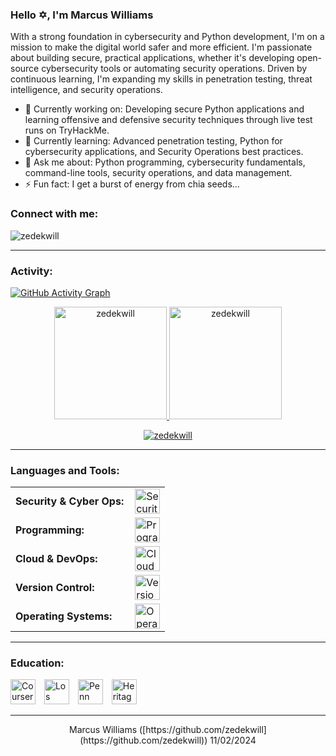 <link rel="stylesheet" type='text/css' href="https://cdn.jsdelivr.net/gh/devicons/devicon@latest/devicon.min.css" />

### Hello ✡️, I'm Marcus Williams

With a strong foundation in cybersecurity and Python development, I'm on a mission to make the digital world safer and more efficient. I'm passionate about building secure, practical applications, whether it's developing open-source cybersecurity tools or automating security operations. Driven by continuous learning, I'm expanding my skills in penetration testing, threat intelligence, and security operations.


  - 🔭 Currently working on: Developing secure Python applications and learning offensive and defensive security techniques through live test runs on TryHackMe.
  - 🌱 Currently learning: Advanced penetration testing, Python for cybersecurity applications, and Security Operations best practices.
  - 💬 Ask me about: Python programming, cybersecurity fundamentals, command-line tools, security operations, and data management.
  - ⚡ Fun fact: I get a burst of energy from chia seeds... 

<h3 align="left">Connect with me:</h3>
<p align="left">
<a href="https://twitter.com/YourTwitterHandle" target="blank"><i align="center" class="devicon-twitter-original" alt="YourTwitterHandle" height="40" width="60"></i></a>
<a href="https://www.linkedin.com/in/yourlinkedinprofile/" target="blank"><i align="center" class="devicon-linkedin-plain colored" alt="YourLinkedIn" height="40" width="60"></i></a>
</p>

<p align="left"> 
  <img src="https://komarev.com/ghpvc/?username=zedekwill&label=Profile%20views&color=0e75b6&style=flat" alt="zedekwill" /> 
</p>

------

<h3 align="left">Activity:</h3>

[![GitHub Activity Graph](https://github-readme-activity-graph.vercel.app/graph?username=zedekwill&bg_color=100f0f&color=4c5e9e&line=4c569e&point=403e41&area=true&hide_border=true&start_date=2024-11-02)](https://github.com/ashutosh00710/github-readme-activity-graph)

<div align="center">
  <a href="https://github.com/zedekwill">
    <img height="180em" src="https://github-readme-stats.vercel.app/api/top-langs?username=zedekwill&show_icons=true&locale=en&layout=compact&theme=tokyonight" alt="zedekwill"/>
    <img height="180em" src="https://github-readme-stats.vercel.app/api?username=zedekwill&show_icons=true&locale=en&layout=compact&theme=tokyonight&count_private=true&hide=contribs" alt="zedekwill"/>
  </a>
</div>
<p align="center">
  <a href="https://github.com/zedekwill">
    <img src="https://github-readme-streak-stats.herokuapp.com/?user=zedekwill&&theme=tokyonight&start_date=2024-11-02" alt="zedekwill" />
  </a>
</p>

------

<h3 align="left">Languages and Tools:</h3>
<table>
    <tr>
        <td style="font-weight: bold; padding-right: 10px; vertical-align: center; border: none;">Security & Cyber Ops:</td>
        <td><img height="40" src="https://skillicons.dev/icons?i=linux,bash,wireshark,burpsuite" alt="Security Tools"/></td>
    </tr>
    <tr>
        <td style="font-weight: bold; padding-right: 10px; vertical-align: center;">Programming:</td>
        <td><img height="40" src="https://skillicons.dev/icons?i=python,java" alt="Programming Languages"/></td>
    </tr>
    <tr>
        <td style="font-weight: bold; padding-right: 10px; vertical-align: center; border: none;">Cloud & DevOps:</td>
        <td><img height="40" src="https://skillicons.dev/icons?i=docker,kubernetes,gcp" alt="Cloud and DevOps Tools"/></td>
    </tr>
    <tr>
        <td style="font-weight: bold; padding-right: 10px; vertical-align: center;">Version Control:</td>
        <td><img height="40" src="https://skillicons.dev/icons?i=git,github,gitlab" alt="Version Control Tools"/></td>
    </tr>
    <tr>
        <td style="font-weight: bold; padding-right: 10px; vertical-align: center;">Operating Systems:</td>
        <td><img height="40" src="https://skillicons.dev/icons?i=linux,ubuntu,windows" alt="Operating Systems"/></td>
    </tr>
</table>

------

<h3 align="left">Education:</h3>
<p align="left">
    <img height="40" src="https://upload.wikimedia.org/wikipedia/commons/9/97/Coursera-Logo_600x600.svg" alt="Coursera Logo" style="padding-right: 10px;"/>
    <img height="40" src="https://www.losmedanos.edu/images/clearlogo.png" alt="Los Medanos College Logo" style="padding-right: 10px;"/>
    <img height="40" src="https://www.ccunitedway.org/sites/ccunitedway/files/JaNae%20Camp%20Pages/Website%20Update/veritcal-1-mark_registered.png" alt="Penn State Logo" style="padding-right: 10px;"/>
    <img height="40" src="https://img1.wsimg.com/isteam/ip/993a55b2-c8da-4142-91f5-858d53f081c4/HHS%203D%20Star.png/:/rs=w:400,cg:true,m" alt="Heritage High School Logo" style="padding-right: 10px;"/>
</p>


</p>




------
<p align="center">
  Marcus Williams ([https://github.com/zedekwill](https://github.com/zedekwill)) 11/02/2024
